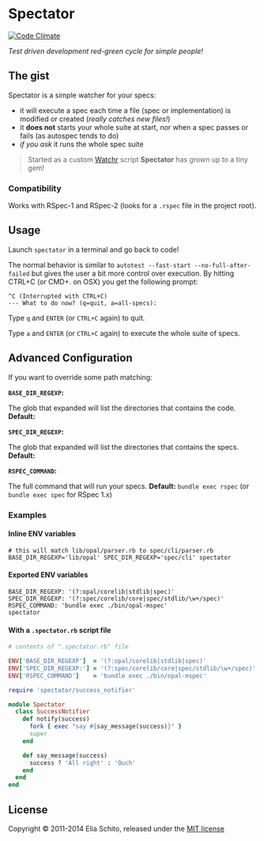 # Spectator

[![Code Climate](http://img.shields.io/codeclimate/github/kabisaict/flow.svg)](https://codeclimate.com/github/elia/spectator)

_Test driven development red-green cycle for simple people!_

## The gist

Spectator is a simple watcher for your specs:
- it will execute a spec each time a file (spec or implementation) is modified or created (_really catches new files!_)
- it **does not** starts your whole suite at start, nor when a spec passes or fails (as autospec tends to do)
- _if you ask_ it runs the whole spec suite

> Started as a custom [Watchr](https://github.com/mynyml/watchr) script **Spectator** has grown up to a tiny gem!

### Compatibility

Works with RSpec-1 and RSpec-2 (looks for a `.rspec` file in the project root).


## Usage

Launch `spectator` in a terminal and go back to code!

The normal behavior is similar to `autotest --fast-start --no-full-after-failed`
but gives the user a bit more control over execution. By hitting CTRL+C (or CMD+. on OSX)
you get the following prompt:

    ^C (Interrupted with CTRL+C)
    --- What to do now? (q=quit, a=all-specs):

Type `q` and `ENTER` (or `CTRL+C` again) to quit.

Type `a` and `ENTER` (or `CTRL+C` again) to execute the whole suite of specs.


## Advanced Configuration

If you want to override some path matching:

**`BASE_DIR_REGEXP`:**

The glob that expanded will list the directories that contains the code. **Default:**


**`SPEC_DIR_REGEXP`:**

The glob that expanded will list the directories that contains the specs. **Default:**

**`RSPEC_COMMAND`:**

The full command that will run your specs. **Default:** `bundle exec rspec` (or `bundle exec spec` for RSpec 1.x)


### Examples

#### Inline ENV variables

```shell
# this will match lib/opal/parser.rb to spec/cli/parser.rb
BASE_DIR_REGEXP='lib/opal' SPEC_DIR_REGEXP='spec/cli' spectator
```


#### Exported ENV variables

```shell
BASE_DIR_REGEXP: '(?:opal/corelib|stdlib|spec)'
SPEC_DIR_REGEXP: '(?:spec/corelib/core|spec/stdlib/\w+/spec)'
RSPEC_COMMAND: 'bundle exec ./bin/opal-mspec'
spectator
```


#### With a `.spectator.rb` script file

```ruby
# contents of ".spectator.rb" file

ENV['BASE_DIR_REGEXP']  = '(?:opal/corelib|stdlib|spec)'
ENV['SPEC_DIR_REGEXP:'] = '(?:spec/corelib/core|spec/stdlib/\w+/spec)'
ENV['RSPEC_COMMAND']    = 'bundle exec ./bin/opal-mspec'

require 'spectator/success_notifier'

module Spectator
  class SuccessNotifier
    def notify(success)
      fork { exec "say #{say_message(success)}" }
      super
    end

    def say_message(success)
      success ? 'All right' : 'Ouch'
    end
  end
end
```


## License

Copyright © 2011-2014 Elia Schito, released under the [MIT license](https://github.com/elia/spectator/blob/master/MIT-LICENSE)
